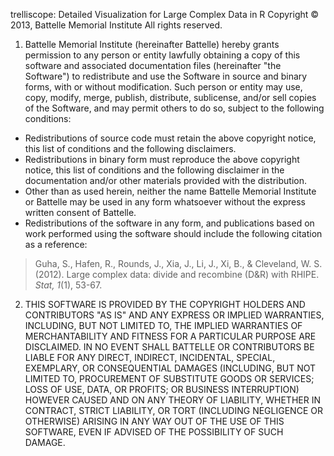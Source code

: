 trelliscope: Detailed Visualization for Large Complex Data in R
Copyright © 2013, Battelle Memorial Institute
All rights reserved.

1.	Battelle Memorial Institute (hereinafter Battelle) hereby grants permission to any person or entity lawfully obtaining a copy of this software and associated documentation files (hereinafter "the Software") to redistribute and use the Software in source and binary forms, with or without modification.  Such person or entity may use, copy, modify, merge, publish, distribute, sublicense, and/or sell copies of the Software, and may permit others to do so, subject to the following conditions:
  - Redistributions of source code must retain the above copyright notice, this list of conditions and the following disclaimers. 
  - Redistributions in binary form must reproduce the above copyright notice, this list of conditions and the following disclaimer in the documentation and/or other materials provided with the distribution. 
  - Other than as used herein, neither the name Battelle Memorial Institute or Battelle may be used in any form whatsoever without the express written consent of Battelle.  
  - Redistributions of the software in any form, and publications based on work performed using the software should include the following citation as a reference:

> Guha, S., Hafen, R., Rounds, J., Xia, J., Li, J., Xi, B., & Cleveland, W. S. (2012). Large complex data: divide and recombine (D&R) with RHIPE. *Stat, 1*(1), 53-67.

2.	THIS SOFTWARE IS PROVIDED BY THE COPYRIGHT HOLDERS AND CONTRIBUTORS "AS IS" AND ANY EXPRESS OR IMPLIED WARRANTIES, INCLUDING, BUT NOT LIMITED TO, THE IMPLIED WARRANTIES OF MERCHANTABILITY AND FITNESS FOR A PARTICULAR PURPOSE ARE DISCLAIMED. IN NO EVENT SHALL BATTELLE OR CONTRIBUTORS BE LIABLE FOR ANY DIRECT, INDIRECT, INCIDENTAL, SPECIAL, EXEMPLARY, OR CONSEQUENTIAL DAMAGES (INCLUDING, BUT NOT LIMITED TO, PROCUREMENT OF SUBSTITUTE GOODS OR SERVICES; LOSS OF USE, DATA, OR PROFITS; OR BUSINESS INTERRUPTION) HOWEVER CAUSED AND ON ANY THEORY OF LIABILITY, WHETHER IN CONTRACT, STRICT LIABILITY, OR TORT (INCLUDING NEGLIGENCE OR OTHERWISE) ARISING IN ANY WAY OUT OF THE USE OF THIS SOFTWARE, EVEN IF ADVISED OF THE POSSIBILITY OF SUCH DAMAGE.

